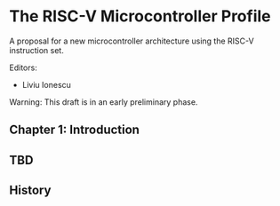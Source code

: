 # The RISC-V Microcontroller Profile

A proposal for a new microcontroller architecture using the RISC-V instruction set.

Editors:
* Liviu Ionescu

Warning: This draft is in an early preliminary phase.

## Chapter 1: Introduction

## TBD

## History


